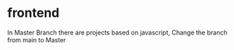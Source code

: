 # frontend
In Master Branch there are projects based on javascript, Change the branch from main to Master
